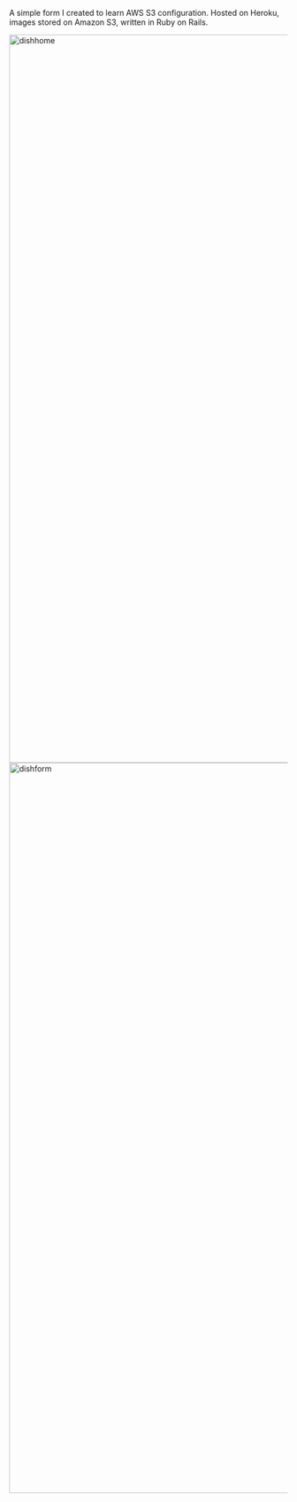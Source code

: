 A simple form I created to learn AWS S3 configuration. Hosted on Heroku, images stored on Amazon S3, written in Ruby on Rails.

<img width="1314" alt="dishhome" src="https://user-images.githubusercontent.com/22032097/40926963-827e5c24-67eb-11e8-855a-79592e791b71.png">

<img width="1318" alt="dishform" src="https://user-images.githubusercontent.com/22032097/40927128-f4a07af8-67eb-11e8-8ca4-26a258d20967.png">
